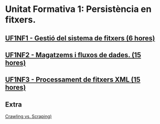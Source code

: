 # Unitat Formativa 1: Persistència en fitxers.
## [UF1NF1 - Gestió del sistema de fitxers (6 hores)](docs/uf1nf1.md)
## [UF1NF2 - Magatzems i fluxos de dades. (15 hores)](docs/uf1nf2.md)
## [UF1NF3 - Processament de fitxers XML (15 hores)](docs/uf1nf3.md)

## Extra
[Crawling vs. Scraping)](docs/crawling-vs-scraping.md)
